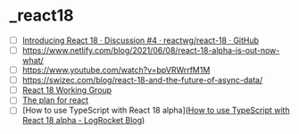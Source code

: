 # _react18

- [ ] [Introducing React 18 · Discussion #4 · reactwg/react-18 · GitHub](https://github.com/reactwg/react-18/discussions/4)
- [ ] https://www.netlify.com/blog/2021/06/08/react-18-alpha-is-out-now-what/
- [ ] https://www.youtube.com/watch?v=bpVRWrrfM1M
- [ ] https://swizec.com/blog/react-18-and-the-future-of-async-data/
- [ ] [React 18 Working Group](v)
- [ ] [The plan for react](https://reactjs.org/blog/2021/06/08/the-plan-for-react-18.html)
- [ ] [How to use TypeScript with React 18 alpha]([How to use TypeScript with React 18 alpha - LogRocket Blog](https://blog.logrocket.com/how-to-use-typescript-with-react-18-alpha/))
